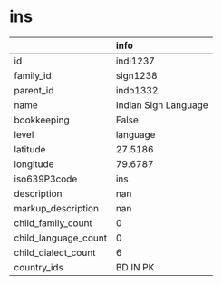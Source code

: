 # ins
|                      | info                 |
|:---------------------|:---------------------|
| id                   | indi1237             |
| family_id            | sign1238             |
| parent_id            | indo1332             |
| name                 | Indian Sign Language |
| bookkeeping          | False                |
| level                | language             |
| latitude             | 27.5186              |
| longitude            | 79.6787              |
| iso639P3code         | ins                  |
| description          | nan                  |
| markup_description   | nan                  |
| child_family_count   | 0                    |
| child_language_count | 0                    |
| child_dialect_count  | 6                    |
| country_ids          | BD IN PK             |